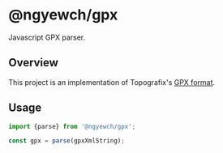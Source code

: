 # @ngyewch/gpx

Javascript GPX parser.

## Overview

This project is an implementation of Topografix's [GPX format](https://www.topografix.com/gpx.asp).

## Usage

```typescript
import {parse} from '@ngyewch/gpx';

const gpx = parse(gpxXmlString);
```

